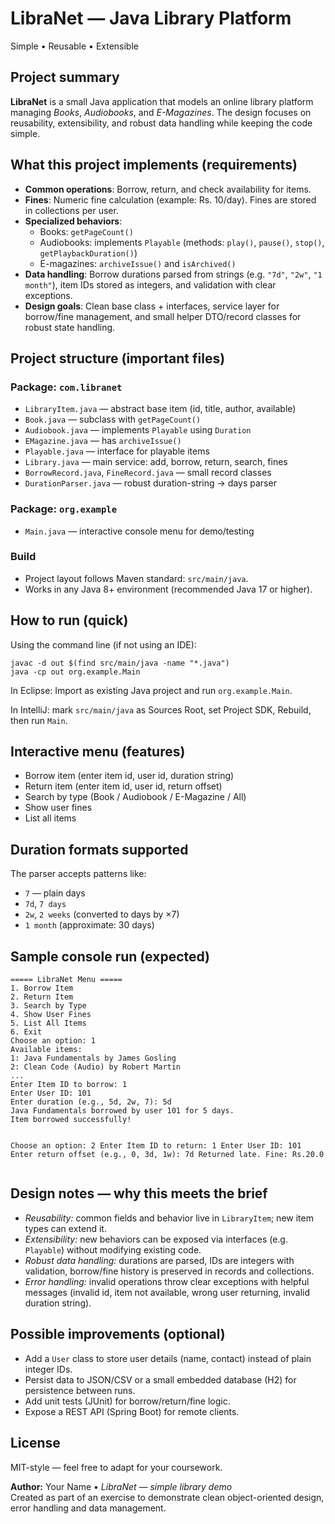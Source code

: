 
  <h1>LibraNet — Java Library Platform</h1>
  <p class="badge">Simple • Reusable • Extensible</p>

  <h2>Project summary</h2>
  <p>
    <strong>LibraNet</strong> is a small Java application that models an online library platform
    managing <em>Books</em>, <em>Audiobooks</em>, and <em>E-Magazines</em>. The design focuses on
    reusability, extensibility, and robust data handling while keeping the code simple.
  </p>

  <h2>What this project implements (requirements)</h2>
  <ul>
    <li><strong>Common operations</strong>: Borrow, return, and check availability for items.</li>
    <li><strong>Fines</strong>: Numeric fine calculation (example: Rs. 10/day). Fines are stored in collections per user.</li>
    <li><strong>Specialized behaviors</strong>:
      <ul>
        <li>Books: <code>getPageCount()</code></li>
        <li>Audiobooks: implements <code>Playable</code> (methods: <code>play()</code>, <code>pause()</code>, <code>stop()</code>, <code>getPlaybackDuration()</code>)</li>
        <li>E-magazines: <code>archiveIssue()</code> and <code>isArchived()</code></li>
      </ul>
    </li>
    <li><strong>Data handling</strong>: Borrow durations parsed from strings (e.g. <code>"7d"</code>, <code>"2w"</code>, <code>"1 month"</code>), item IDs stored as integers, and validation with clear exceptions.</li>
    <li><strong>Design goals</strong>: Clean base class + interfaces, service layer for borrow/fine management, and small helper DTO/record classes for robust state handling.</li>
  </ul>

  <h2>Project structure (important files)</h2>
  <div class="cols">
    <div class="col">
      <h3>Package: <code>com.libranet</code></h3>
      <ul>
        <li><code>LibraryItem.java</code> — abstract base item (id, title, author, available)</li>
        <li><code>Book.java</code> — subclass with <code>getPageCount()</code></li>
        <li><code>Audiobook.java</code> — implements <code>Playable</code> using <code>Duration</code></li>
        <li><code>EMagazine.java</code> — has <code>archiveIssue()</code></li>
        <li><code>Playable.java</code> — interface for playable items</li>
        <li><code>Library.java</code> — main service: add, borrow, return, search, fines</li>
        <li><code>BorrowRecord.java</code>, <code>FineRecord.java</code> — small record classes</li>
        <li><code>DurationParser.java</code> — robust duration-string → days parser</li>
      </ul>
    </div>
    <div class="col">
      <h3>Package: <code>org.example</code></h3>
      <ul>
        <li><code>Main.java</code> — interactive console menu for demo/testing</li>
      </ul>
      <h3>Build</h3>
      <ul>
        <li>Project layout follows Maven standard: <code>src/main/java</code>.</li>
        <li>Works in any Java 8+ environment (recommended Java 17 or higher).</li>
      </ul>
    </div>
  </div>

  <h2>How to run (quick)</h2>
  <p>Using the command line (if not using an IDE):</p>
  <pre><code>javac -d out $(find src/main/java -name "*.java")
java -cp out org.example.Main</code></pre>

  <p>In Eclipse: Import as existing Java project and run <code>org.example.Main</code>.</p>
  <p>In IntelliJ: mark <code>src/main/java</code> as Sources Root, set Project SDK, Rebuild, then run <code>Main</code>.</p>

  <h2>Interactive menu (features)</h2>
  <ul>
    <li>Borrow item (enter item id, user id, duration string)</li>
    <li>Return item (enter item id, user id, return offset)</li>
    <li>Search by type (Book / Audiobook / E-Magazine / All)</li>
    <li>Show user fines</li>
    <li>List all items</li>
  </ul>

  <h2>Duration formats supported</h2>
  <p>The parser accepts patterns like:</p>
  <ul>
    <li><code>7</code> — plain days</li>
    <li><code>7d</code>, <code>7 days</code></li>
    <li><code>2w</code>, <code>2 weeks</code> (converted to days by ×7)</li>
    <li><code>1 month</code> (approximate: 30 days)</li>
  </ul>

  <h2>Sample console run (expected)</h2>
  <pre><code>===== LibraNet Menu =====
1. Borrow Item
2. Return Item
3. Search by Type
4. Show User Fines
5. List All Items
6. Exit
Choose an option: 1
Available items:
1: Java Fundamentals by James Gosling
2: Clean Code (Audio) by Robert Martin
...
Enter Item ID to borrow: 1
Enter User ID: 101
Enter duration (e.g., 5d, 2w, 7): 5d
Java Fundamentals borrowed by user 101 for 5 days.
Item borrowed successfully!

Choose an option: 2
Enter Item ID to return: 1
Enter User ID: 101
Enter return offset (e.g., 0, 3d, 1w): 7d
Returned late. Fine: Rs.20.0
</code></pre>

  <h2>Design notes — why this meets the brief</h2>
  <ul>
    <li><em>Reusability:</em> common fields and behavior live in <code>LibraryItem</code>; new item types can extend it.</li>
    <li><em>Extensibility:</em> new behaviors can be exposed via interfaces (e.g. <code>Playable</code>) without modifying existing code.</li>
    <li><em>Robust data handling:</em> durations are parsed, IDs are integers with validation, borrow/fine history is preserved in records and collections.</li>
    <li><em>Error handling:</em> invalid operations throw clear exceptions with helpful messages (invalid id, item not available, wrong user returning, invalid duration string).</li>
  </ul>

  <h2>Possible improvements (optional)</h2>
  <ul>
    <li>Add a <code>User</code> class to store user details (name, contact) instead of plain integer IDs.</li>
    <li>Persist data to JSON/CSV or a small embedded database (H2) for persistence between runs.</li>
    <li>Add unit tests (JUnit) for borrow/return/fine logic.</li>
    <li>Expose a REST API (Spring Boot) for remote clients.</li>
  </ul>

  <h2>License</h2>
  <p>MIT-style — feel free to adapt for your coursework.</p>

  <footer>
    <strong>Author:</strong> Your Name • <em>LibraNet — simple library demo</em><br>
    Created as part of an exercise to demonstrate clean object-oriented design, error handling and data management.
  </footer>
</body>
</html>
